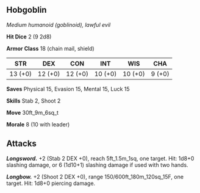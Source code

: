 ## Hobgoblin

*Medium humanoid (goblinoid), lawful evil*

**Hit Dice** 2 (9 2d8)

**Armor Class** 18 (chain mail, shield)

| STR     | DEX     | CON     | INT     | WIS     | CHA     |
|---------|---------|---------|---------|---------|---------|
| 13 (+0) | 12 (+0) | 12 (+0) | 10 (+0) | 10 (+0) |  9 (+0) |

**Saves** Physical 15, Evasion 15, Mental 15, Luck 15

**Skills** Stab 2, Shoot 2

**Move** 30ft_9m_6sq_t

**Morale** 8 (10 with leader)

## Attacks

***Longsword.*** +2 (Stab 2 DEX +0), reach 5ft_1.5m_1sq, one target. Hit: 1d8+0 slashing damage, or 6 (1d10+1) slashing damage if used with two hands.

***Longbow.*** +2 (Shoot 2 DEX +0), range 150/600ft_180m_120sq_15F, one target. Hit: 1d8+0 piercing damage.

